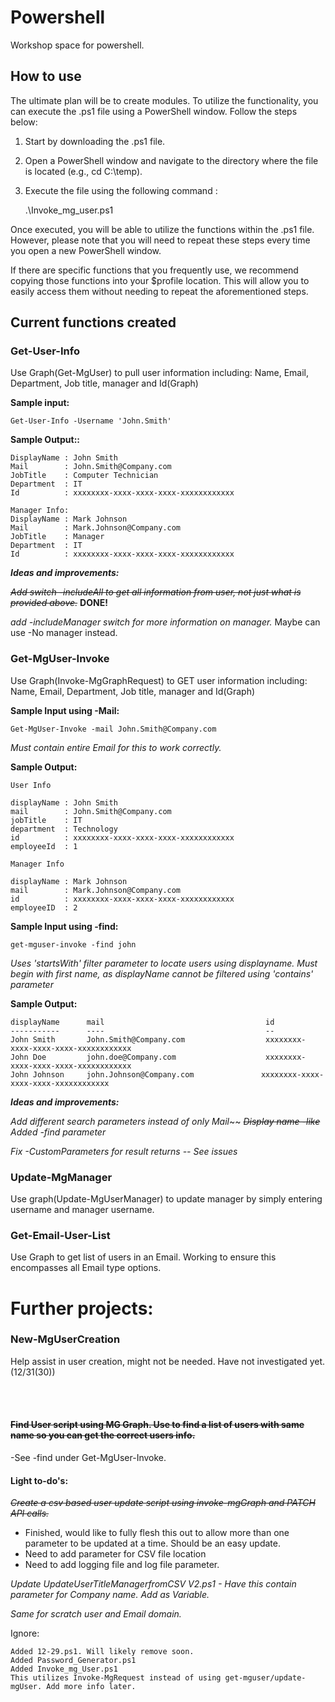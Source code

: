 # Powershell
Workshop space for powershell.

## How to use

The ultimate plan will be to create modules.
To utilize the functionality, you can execute the .ps1 file using a PowerShell window. Follow the steps below:

1. Start by downloading the .ps1 file.
1. Open a PowerShell window and navigate to the directory where the file is located (e.g., cd C:\temp).
1. Execute the file using the following command :

    .\Invoke_mg_user.ps1

Once executed, you will be able to utilize the functions within the .ps1 file. However, please note that you will need to repeat these steps every time you open a new PowerShell window.

If there are specific functions that you frequently use, we recommend copying those functions into your $profile location. This will allow you to easily access them without needing to repeat the aforementioned steps.



## Current functions created

### Get-User-Info 
Use Graph(Get-MgUser) to pull user information including: Name, Email, Department, Job title, manager and Id(Graph)

**Sample input:**

    Get-User-Info -Username 'John.Smith'

**Sample Output::**

    DisplayName : John Smith
    Mail        : John.Smith@Company.com
    JobTitle    : Computer Technician
    Department  : IT
    Id          : xxxxxxxx-xxxx-xxxx-xxxx-xxxxxxxxxxxx

    Manager Info:
    DisplayName : Mark Johnson 
    Mail        : Mark.Johnson@Company.com
    JobTitle    : Manager
    Department  : IT
    Id          : xxxxxxxx-xxxx-xxxx-xxxx-xxxxxxxxxxxx


***Ideas and improvements:***


~~*Add switch -includeAll to get all information from user, not just what is provided above.*~~ **DONE!**

*add -includeManager switch for more information on manager.* 
    Maybe can use -No manager instead.



### Get-MgUser-Invoke
Use Graph(Invoke-MgGraphRequest) to GET user information including: Name, Email, Department, Job title, manager and Id(Graph)

**Sample Input using -Mail:**

    Get-MgUser-Invoke -mail John.Smith@Company.com

*Must contain entire Email for this to work correctly.*

**Sample Output:**

    User Info

    displayName : John Smith
    mail        : John.Smith@Company.com
    jobTitle    : IT
    department  : Technology
    id          : xxxxxxxx-xxxx-xxxx-xxxx-xxxxxxxxxxxx
    employeeId  : 1

    Manager Info

    displayName : Mark Johnson
    mail        : Mark.Johnson@Company.com
    id          : xxxxxxxx-xxxx-xxxx-xxxx-xxxxxxxxxxxx
    employeeID  : 2


**Sample Input using -find:**

    get-mguser-invoke -find john

*Uses 'startsWith' filter parameter to locate users using displayname. Must begin with first name, as displayName cannot be filtered using 'contains' parameter*

**Sample Output:**

    displayName      mail                                    id
    -----------      ----                                    --
    John Smith       John.Smith@Company.com                  xxxxxxxx-xxxx-xxxx-xxxx-xxxxxxxxxxxx
    John Doe         john.doe@Company.com                    xxxxxxxx-xxxx-xxxx-xxxx-xxxxxxxxxxxx
    John Johnson     john.Johnson@Company.com               xxxxxxxx-xxxx-xxxx-xxxx-xxxxxxxxxxxx

***Ideas and improvements:***

*Add different search parameters instead of only Mail*~~
    ~~*Display name -like*~~ *Added -find parameter*

*Fix -CustomParameters for result returns -- See issues*

### Update-MgManager
Use graph(Update-MgUserManager) to update manager by simply entering username and manager username.

### Get-Email-User-List
Use Graph to get list of users in an Email. Working to ensure this encompasses all Email type options.



# Further projects:

### New-MgUserCreation

Help assist in user creation, might not be needed. Have not investigated yet.(12/31(30))

<br>
<br>

#### ~~Find User script using MG Graph. Use to find a list of users with same name so you can get the correct users info.~~

-See -find under Get-MgUser-Invoke.


#### **Light to-do's:**

~~*Create a csv based user update script using invoke-mgGraph and PATCH API calls.*~~
- Finished, would like to fully flesh this out to allow more than one parameter to be updated at a time. Should be an easy update.
- Need to add parameter for CSV file location
- Need to add logging file and log file parameter.

*Update UpdateUserTitleManagerfromCSV V2.ps1 - Have this contain parameter for Company name. Add as Variable.*

*Same for scratch user and Email domain.*




Ignore:

    Added 12-29.ps1. Will likely remove soon.
    Added Password_Generator.ps1
    Added Invoke_mg_User.ps1
    This utilizes Invoke-MgRequest instead of using get-mguser/update-mgUser. Add more info later.